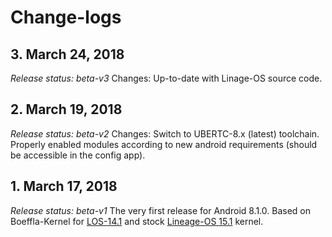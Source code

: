 # Change-logs

## 3. March 24, 2018
*Release status: beta-v3*
Changes: Up-to-date with Linage-OS source code.

## 2. March 19, 2018
*Release status: beta-v2*
Changes: Switch to UBERTC-8.x (latest) toolchain. Properly enabled modules according to new android requirements (should be accessible in the config app).

## 1. March 17, 2018
*Release status: beta-v1*
The very first release for Android 8.1.0.
Based on Boeffla-Kernel for [LOS-14.1](https://github.com/andip71/boeffla-kernel-cm-s5/tree/boeffla_cm14) and stock [Lineage-OS 15.1](https://github.com/LineageOS/android_kernel_samsung_msm8974/tree/lineage-15.1) kernel.
